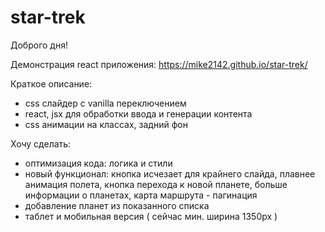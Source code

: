 # star-trek

Доброго дня!

Демонстрация react приложения: https://mike2142.github.io/star-trek/

Краткое описание:
- css слайдер с vanilla переключением
- react, jsx для обработки ввода и генерации контента
- css анимации на классах, задний фон

Хочу сделать:
- оптимизация кода: логика и стили
- новый функционал: кнопка исчезает для крайнего слайда, плавнее анимация полета, кнопка перехода к новой планете, больше информации о планетах, карта маршрута - пагинация
- добавление планет из показанного списка
- таблет и мобильная версия ( сейчас мин. ширина 1350px )
